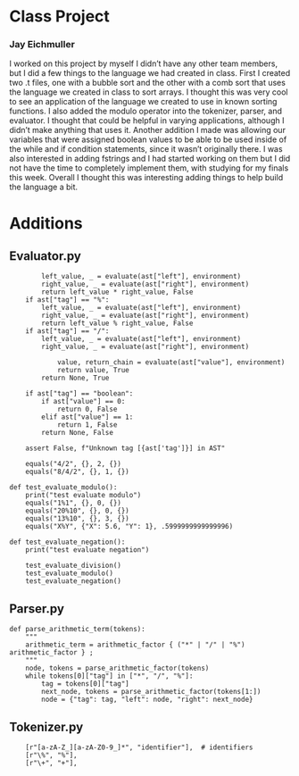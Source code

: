 # Class Project
### Jay Eichmuller 

I worked on this project by myself I didn’t have any other team members, but I did a few things to the language we had created in class. First I created two .t files, one with a bubble sort and the other with a comb sort that uses the language we created in class to sort arrays. I thought this was very cool to see an application of the language we created to use in known sorting functions. I also added the modulo operator into the tokenizer, parser, and evaluator. I thought that could be helpful in varying applications, although I didn’t make anything that uses it. Another addition I made was allowing our variables that were assigned boolean values to be able to be used inside of the while and if condition statements, since it wasn’t originally there. I was also interested in adding fstrings and I had started working on them but I did not have the time to completely implement them, with studying for my finals this week. Overall I thought this was interesting adding things to help build the language a bit.


# Additions

## Evaluator.py

```
        left_value, _ = evaluate(ast["left"], environment)
        right_value, _ = evaluate(ast["right"], environment)
        return left_value * right_value, False
    if ast["tag"] == "%":
        left_value, _ = evaluate(ast["left"], environment)
        right_value, _ = evaluate(ast["right"], environment)
        return left_value % right_value, False
    if ast["tag"] == "/":
        left_value, _ = evaluate(ast["left"], environment)
        right_value, _ = evaluate(ast["right"], environment)
```

```
            value, return_chain = evaluate(ast["value"], environment)
            return value, True
        return None, True

    if ast["tag"] == "boolean":
        if ast["value"] == 0:
            return 0, False
        elif ast["value"] == 1:
            return 1, False
        return None, False

    assert False, f"Unknown tag [{ast['tag']}] in AST"
```

```
    equals("4/2", {}, 2, {})
    equals("8/4/2", {}, 1, {})

def test_evaluate_modulo():
    print("test evaluate modulo")
    equals("1%1", {}, 0, {})
    equals("20%10", {}, 0, {})
    equals("13%10", {}, 3, {})
    equals("X%Y", {"X": 5.6, "Y": 1}, .5999999999999996)

def test_evaluate_negation():
    print("test evaluate negation")
```

```
    test_evaluate_division()
    test_evaluate_modulo()
    test_evaluate_negation()
```

## Parser.py

```
def parse_arithmetic_term(tokens):
    """
    arithmetic_term = arithmetic_factor { ("*" | "/" | "%") arithmetic_factor } ;
    """
    node, tokens = parse_arithmetic_factor(tokens)
    while tokens[0]["tag"] in ["*", "/", "%"]:
        tag = tokens[0]["tag"]
        next_node, tokens = parse_arithmetic_factor(tokens[1:])
        node = {"tag": tag, "left": node, "right": next_node}
```

## Tokenizer.py

```
    [r"[a-zA-Z_][a-zA-Z0-9_]*", "identifier"],  # identifiers
    [r"\%", "%"],
    [r"\+", "+"],
```
